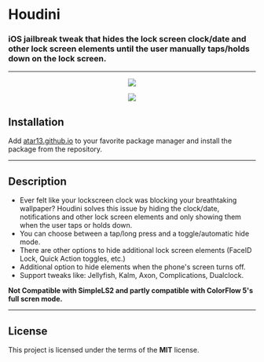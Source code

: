 # Houdini
### iOS jailbreak tweak that hides the lock screen clock/date and other lock screen elements until the user manually taps/holds down on the lock screen.
---

<p align="center">
  <img src="https://atar13.github.io/depictions/com.atar13.houdini/screenshots/houdiniBA.png">
</p>
<p align="center">
  <img src="https://atar13.github.io/depictions/com.atar13.houdini/screenshots/CUZB1419.gif">
</p>

## Installation
Add [atar13.github.io](https://atar13.github.io) to your favorite package manager and install the package from the repository. 

---
## Description
- Ever felt like your lockscreen clock was blocking your breathtaking wallpaper? Houdini solves this issue by hiding the clock/date, notifications and other lock screen elements and only showing them when the user taps or holds down.
- You can choose between a tap/long press and a toggle/automatic hide mode.
- There are other options to hide additional lock screen elements (FaceID Lock, Quick Action toggles, etc.)
- Additional option to hide elements when the phone's screen turns off. 
- Support tweaks like: Jellyfish, Kalm, Axon, Complications, Dualclock.

**Not Compatible with SimpleLS2 and partly compatible with ColorFlow 5's full scren mode.**

---
## License
This project is licensed under the terms of the **MIT** license.

